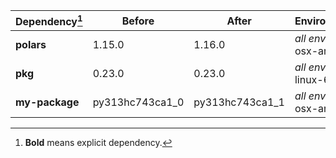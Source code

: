 |Dependency[^1]|Before|After|Environments|
|-|-|-|-|
|**polars**|1.15.0|1.16.0|*all envs* on osx-arm64|
|**pkg**|0.23.0|0.23.0|*all envs* on linux-64|
|**my-package**|py313hc743ca1_0|py313hc743ca1_1|*all envs* on osx-arm64|

[^1]: **Bold** means explicit dependency.
[^2]: Dependency got downgraded.

